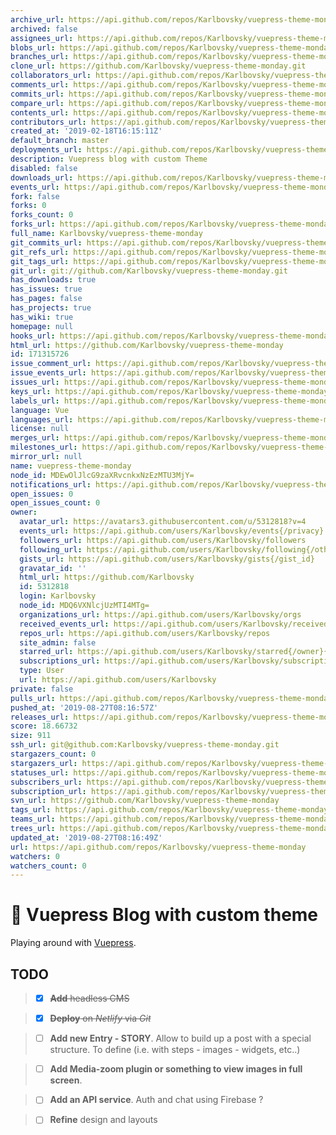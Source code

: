 ```yaml
---
archive_url: https://api.github.com/repos/Karlbovsky/vuepress-theme-monday/{archive_format}{/ref}
archived: false
assignees_url: https://api.github.com/repos/Karlbovsky/vuepress-theme-monday/assignees{/user}
blobs_url: https://api.github.com/repos/Karlbovsky/vuepress-theme-monday/git/blobs{/sha}
branches_url: https://api.github.com/repos/Karlbovsky/vuepress-theme-monday/branches{/branch}
clone_url: https://github.com/Karlbovsky/vuepress-theme-monday.git
collaborators_url: https://api.github.com/repos/Karlbovsky/vuepress-theme-monday/collaborators{/collaborator}
comments_url: https://api.github.com/repos/Karlbovsky/vuepress-theme-monday/comments{/number}
commits_url: https://api.github.com/repos/Karlbovsky/vuepress-theme-monday/commits{/sha}
compare_url: https://api.github.com/repos/Karlbovsky/vuepress-theme-monday/compare/{base}...{head}
contents_url: https://api.github.com/repos/Karlbovsky/vuepress-theme-monday/contents/{+path}
contributors_url: https://api.github.com/repos/Karlbovsky/vuepress-theme-monday/contributors
created_at: '2019-02-18T16:15:11Z'
default_branch: master
deployments_url: https://api.github.com/repos/Karlbovsky/vuepress-theme-monday/deployments
description: Vuepress blog with custom Theme
disabled: false
downloads_url: https://api.github.com/repos/Karlbovsky/vuepress-theme-monday/downloads
events_url: https://api.github.com/repos/Karlbovsky/vuepress-theme-monday/events
fork: false
forks: 0
forks_count: 0
forks_url: https://api.github.com/repos/Karlbovsky/vuepress-theme-monday/forks
full_name: Karlbovsky/vuepress-theme-monday
git_commits_url: https://api.github.com/repos/Karlbovsky/vuepress-theme-monday/git/commits{/sha}
git_refs_url: https://api.github.com/repos/Karlbovsky/vuepress-theme-monday/git/refs{/sha}
git_tags_url: https://api.github.com/repos/Karlbovsky/vuepress-theme-monday/git/tags{/sha}
git_url: git://github.com/Karlbovsky/vuepress-theme-monday.git
has_downloads: true
has_issues: true
has_pages: false
has_projects: true
has_wiki: true
homepage: null
hooks_url: https://api.github.com/repos/Karlbovsky/vuepress-theme-monday/hooks
html_url: https://github.com/Karlbovsky/vuepress-theme-monday
id: 171315726
issue_comment_url: https://api.github.com/repos/Karlbovsky/vuepress-theme-monday/issues/comments{/number}
issue_events_url: https://api.github.com/repos/Karlbovsky/vuepress-theme-monday/issues/events{/number}
issues_url: https://api.github.com/repos/Karlbovsky/vuepress-theme-monday/issues{/number}
keys_url: https://api.github.com/repos/Karlbovsky/vuepress-theme-monday/keys{/key_id}
labels_url: https://api.github.com/repos/Karlbovsky/vuepress-theme-monday/labels{/name}
language: Vue
languages_url: https://api.github.com/repos/Karlbovsky/vuepress-theme-monday/languages
license: null
merges_url: https://api.github.com/repos/Karlbovsky/vuepress-theme-monday/merges
milestones_url: https://api.github.com/repos/Karlbovsky/vuepress-theme-monday/milestones{/number}
mirror_url: null
name: vuepress-theme-monday
node_id: MDEwOlJlcG9zaXRvcnkxNzEzMTU3MjY=
notifications_url: https://api.github.com/repos/Karlbovsky/vuepress-theme-monday/notifications{?since,all,participating}
open_issues: 0
open_issues_count: 0
owner:
  avatar_url: https://avatars3.githubusercontent.com/u/5312818?v=4
  events_url: https://api.github.com/users/Karlbovsky/events{/privacy}
  followers_url: https://api.github.com/users/Karlbovsky/followers
  following_url: https://api.github.com/users/Karlbovsky/following{/other_user}
  gists_url: https://api.github.com/users/Karlbovsky/gists{/gist_id}
  gravatar_id: ''
  html_url: https://github.com/Karlbovsky
  id: 5312818
  login: Karlbovsky
  node_id: MDQ6VXNlcjUzMTI4MTg=
  organizations_url: https://api.github.com/users/Karlbovsky/orgs
  received_events_url: https://api.github.com/users/Karlbovsky/received_events
  repos_url: https://api.github.com/users/Karlbovsky/repos
  site_admin: false
  starred_url: https://api.github.com/users/Karlbovsky/starred{/owner}{/repo}
  subscriptions_url: https://api.github.com/users/Karlbovsky/subscriptions
  type: User
  url: https://api.github.com/users/Karlbovsky
private: false
pulls_url: https://api.github.com/repos/Karlbovsky/vuepress-theme-monday/pulls{/number}
pushed_at: '2019-08-27T08:16:57Z'
releases_url: https://api.github.com/repos/Karlbovsky/vuepress-theme-monday/releases{/id}
score: 18.66732
size: 911
ssh_url: git@github.com:Karlbovsky/vuepress-theme-monday.git
stargazers_count: 0
stargazers_url: https://api.github.com/repos/Karlbovsky/vuepress-theme-monday/stargazers
statuses_url: https://api.github.com/repos/Karlbovsky/vuepress-theme-monday/statuses/{sha}
subscribers_url: https://api.github.com/repos/Karlbovsky/vuepress-theme-monday/subscribers
subscription_url: https://api.github.com/repos/Karlbovsky/vuepress-theme-monday/subscription
svn_url: https://github.com/Karlbovsky/vuepress-theme-monday
tags_url: https://api.github.com/repos/Karlbovsky/vuepress-theme-monday/tags
teams_url: https://api.github.com/repos/Karlbovsky/vuepress-theme-monday/teams
trees_url: https://api.github.com/repos/Karlbovsky/vuepress-theme-monday/git/trees{/sha}
updated_at: '2019-08-27T08:16:49Z'
url: https://api.github.com/repos/Karlbovsky/vuepress-theme-monday
watchers: 0
watchers_count: 0
---
```

# :construction: Vuepress Blog with custom theme

Playing around with [Vuepress](https://vuepress.vuejs.org/).

## TODO

> - [x] ~~**Add** headless CMS~~

> - [x] ~~**Deploy** on _Netlify_ via _Git_~~

> - [ ] **Add new Entry - STORY**. Allow to build up a post with a special structure. To define (i.e. with steps - images - widgets, etc..)

> - [ ] **Add Media-zoom plugin or something to view images in full screen**.

> - [ ] **Add an API service**. Auth and chat using Firebase ?

> - [ ] **Refine** design and layouts
